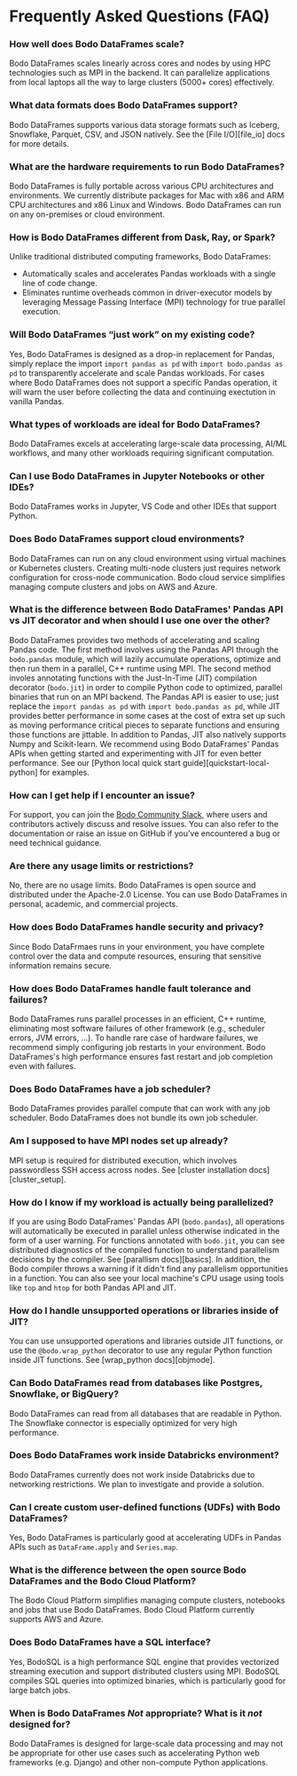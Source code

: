 # Frequently Asked Questions (FAQ)


### How well does Bodo DataFrames scale?

Bodo DataFrames scales linearly across cores and nodes by using HPC technologies such as MPI in the backend.
It can parallelize applications from local laptops all the way to large clusters (5000+ cores) effectively.

### What data formats does Bodo DataFrames support?

Bodo DataFrames supports various data storage formats such as Iceberg, Snowflake, Parquet, CSV, and JSON natively.
See the [File I/O][file_io] docs for more details.


### What are the hardware requirements to run Bodo DataFrames?

Bodo DataFrames is fully portable across various CPU architectures and environments.
We currently distribute packages for Mac with x86 and ARM CPU architectures and x86 Linux and Windows.
Bodo DataFrames can run on any on-premises or cloud environment.


### How is Bodo DataFrames different from Dask, Ray, or Spark?

Unlike traditional distributed computing frameworks, Bodo DataFrames:

- Automatically scales and accelerates Pandas workloads with a single line of code change.
- Eliminates runtime overheads common in driver-executor models by leveraging Message Passing Interface (MPI) technology for true parallel execution.

### Will Bodo DataFrames “just work” on my existing code?

Yes, Bodo DataFrames is designed as a drop-in replacement for Pandas,
simply replace the import `import pandas as pd` with `import bodo.pandas as pd` to transparently accelerate and scale Pandas workloads.
For cases where Bodo DataFrames does not support a specific Pandas operation,
it will warn the user before collecting the data and continuing exectution in vanilla Pandas.

### What types of workloads are ideal for Bodo DataFrames?

Bodo DataFrames excels at accelerating large-scale data processing, AI/ML workflows, and many other workloads requiring significant computation.


### Can I use Bodo DataFrames in Jupyter Notebooks or other IDEs?

Bodo DataFrames works in Jupyter, VS Code and other IDEs that support Python.


### Does Bodo DataFrames support cloud environments?

Bodo DataFrames can run on any cloud environment using virtual machines or Kubernetes clusters.
Creating multi-node clusters just requires network configuration for cross-node communication.
Bodo cloud service simplifies managing compute clusters and jobs on AWS and Azure.


### What is the difference between Bodo DataFrames' Pandas API vs JIT decorator and when should I use one over the other?

Bodo DataFrames provides two methods of accelerating and scaling Pandas code. The first method involves using the
Pandas API through the `bodo.pandas` module, which will lazily accumulate operations,
optimize and then run them in a parallel, C++ runtime using MPI.
The second method involes annotating functions with the Just-In-Time (JIT) compilation decorator (`bodo.jit`) in order to
compile Python code to optimized, parallel binaries that run on an MPI backend.
The Pandas API is easier to use; just replace the `import pandas as pd` with `import bodo.pandas as pd`,
while JIT provides better performance in some cases at the cost of extra set up such as
moving performance critical pieces to separate functions and ensuring those functions are jittable.
In addition to Pandas, JIT also natively supports Numpy and Scikit-learn.
We recommend using Bodo DataFrames' Pandas APIs when getting started and experimenting with JIT
for even better performance. See our [Python local quick start guide][quickstart-local-python] for examples.

### How can I get help if I encounter an issue?

For support, you can join the [Bodo Community Slack](https://bodocommunity.slack.com/join/shared_invite/zt-qwdc8fad-6rZ8a1RmkkJ6eOX1X__knA#/shared-invite/email),
where users and contributors actively discuss and resolve issues.
You can also refer to the documentation or raise an issue on GitHub if you’ve encountered a bug or need technical guidance.

### Are there any usage limits or restrictions?

No, there are no usage limits. Bodo DataFrames is open source and distributed under the Apache-2.0 License. You can use Bodo DataFrames in personal, academic, and commercial projects.

### How does Bodo DataFrames handle security and privacy?

Since Bodo DataFrmaes runs in your environment, you have complete control over the data and compute resources, ensuring that sensitive information remains secure.

### How does Bodo DataFrames handle fault tolerance and failures?

Bodo DataFrames runs parallel processes in an efficient, C++ runtime, eliminating most software failures
of other framework (e.g., scheduler errors, JVM errors, ...).
To handle rare case of hardware failures, we recommend simply configuring job restarts
in your environment.
Bodo DataFrames's high performance ensures fast restart and job completion even with failures.

### Does Bodo DataFrames have a job scheduler?

Bodo DataFrames provides parallel compute that can work with any job scheduler.
Bodo DataFrames does not bundle its own job scheduler.

### Am I supposed to have MPI nodes set up already?

MPI setup is required for distributed execution, which involves passwordless SSH access across nodes. See [cluster installation docs][cluster_setup].

### How do I know if my workload is actually being parallelized?

If you are using Bodo DataFrames' Pandas API (`bodo.pandas`), all operations will automatically be executed in parallel
unless otherwise indicated in the form of a user warning. For functions annotated with `bodo.jit`,
you can see distributed diagnostics of the compiled function to understand parallelism decisions by the compiler. See [parallism docs][basics].
In addition, the Bodo compiler throws a warning if it didn't find any parallelism opportunities in a function.
You can also see your local machine's CPU usage using tools like `top` and `htop` for both Pandas API and JIT.


### How do I handle unsupported operations or libraries inside of JIT?

You can use unsupported operations and libraries outside JIT functions, or use
the `@bodo.wrap_python` decorator to use any regular Python function inside JIT functions.
See [wrap_python docs][objmode].


### Can Bodo DataFrames read from databases like Postgres, Snowflake, or BigQuery?

Bodo DataFrames can read from all databases that are readable in Python.
The Snowflake connector is especially optimized for very high performance.

### Does Bodo DataFrames work inside Databricks environment?

Bodo DataFrames currently does not work inside Databricks due to networking restrictions.
We plan to investigate and provide a solution.

### Can I create custom user-defined functions (UDFs) with Bodo DataFrames?

Yes, Bodo DataFrames is particularly good at accelerating UDFs in Pandas APIs such as `DataFrame.apply` and `Series.map`.

### What is the difference between the open source Bodo DataFrames and the Bodo Cloud Platform?

The Bodo Cloud Platform simplifies managing compute clusters, notebooks and jobs that use Bodo DataFrames.
Bodo Cloud Platform currently supports AWS and Azure.

### Does Bodo DataFrames have a SQL interface?

Yes, BodoSQL is a high performance SQL engine that provides vectorized streaming execution and
support distributed clusters using MPI.
BodoSQL compiles SQL queries into optimized binaries, which is particularly
good for large batch jobs.


### When is Bodo DataFrames *Not* appropriate? What is it *not* designed for?
Bodo DataFrames is designed for large-scale data processing and may not be appropriate for other use cases
such as accelerating Python web frameworks (e.g. Django) and other non-compute Python applications.
